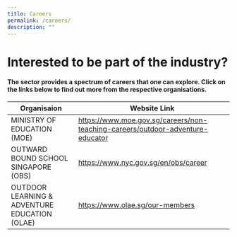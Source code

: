 ```yaml
---
title: Careers
permalink: /careers/
description: ""
---
```

# Interested to be part of the industry?
#### The sector provides a spectrum of careers that one can explore. Click on the links below to find out more from the respective organisations.



| Organisaion | Website Link |
| -------- | -------- |
| MINISTRY OF EDUCATION (MOE) | https://www.moe.gov.sg/careers/non-teaching-careers/outdoor-adventure-educator | 
|OUTWARD BOUND SCHOOL SINGAPORE (OBS) | https://www.nyc.gov.sg/en/obs/career |
| OUTDOOR LEARNING & ADVENTURE EDUCATION (OLAE) | https://www.olae.sg/our-members |